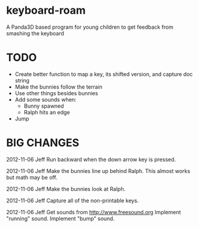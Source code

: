 keyboard-roam
=============

A Panda3D based program for young children to get feedback from smashing the keyboard

TODO
====

* Create better function to map a key, its shifted version, and capture doc string
* Make the bunnies follow the terrain
* Use other things besides bunnies
* Add some sounds when:
  - Bunny spawned
  - Ralph hits an edge
* Jump

BIG CHANGES
===========

2012-11-06 Jeff		Run backward when the down arrow key is pressed.

2012-11-06 Jeff		Make the bunnies line up behind Ralph. This almost
	   		works but math may be off.

2012-11-06 Jeff		Make the bunnies look at Ralph.

2012-11-06 Jeff		Capture all of the non-printable keys.

2012-11-06 Jeff		Get sounds from http://www.freesound.org
	   		Implement "running" sound.
			Implement "bump" sound.
